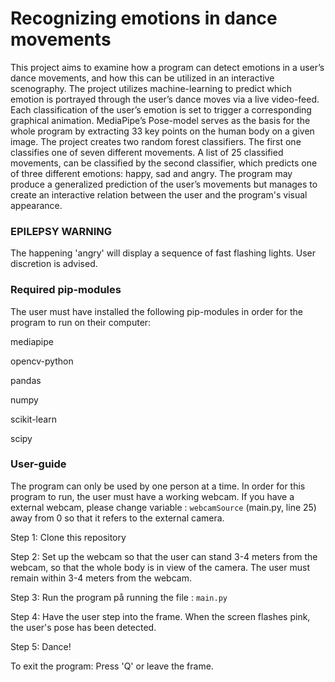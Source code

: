 # Recognizing emotions in dance movements

This project aims to examine how a program can detect emotions in a user’s dance movements, and how this can be utilized in an interactive scenography. The project utilizes machine-learning to predict which emotion is portrayed through the user’s dance moves via a live video-feed. Each classification of the user’s emotion is set to trigger a corresponding graphical animation. MediaPipe’s Pose-model serves as the basis for the whole program by extracting 33 key points on the human body on a given image. The project creates two random forest classifiers. The first one classifies one of seven different movements. A list of 25 classified movements, can be classified by the second classifier, which predicts one of three different emotions: happy, sad and angry. The program may produce a generalized prediction of the user’s movements but manages to create an interactive relation between the user and the program's visual appearance. 

 ###  EPILEPSY WARNING ###

The happening 'angry' will display a sequence of fast flashing lights. User discretion is advised.

### Required pip-modules ###

The user must have installed the following pip-modules in order for the program to run on their computer:

mediapipe

opencv-python 

pandas 

numpy

scikit-learn

scipy

### User-guide ###
 
The program can only be used by one person at a time.
In order for this program to run, the user must have a working webcam. If you have a external webcam, please change variable  :  `webcamSource` (main.py, line 25) away from 0 so that it refers to the external camera.

Step 1: Clone this repository

Step 2: Set up the webcam so that the user can stand 3-4 meters from the webcam, so that the whole body is in view of the camera. The user must remain within 3-4 meters from the webcam.

Step 3: Run the program på running the file :  `main.py`

Step 4: Have the user step into the frame. When the screen flashes pink, the user's pose has been detected.

Step 5: Dance!

To exit the program: Press 'Q' or leave the frame.

